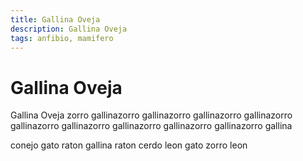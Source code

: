 ```yaml
---
title: Gallina Oveja
description: Gallina Oveja
tags: anfibio, mamifero
---
```


# Gallina Oveja

Gallina Oveja zorro gallinazorro gallinazorro gallinazorro gallinazorro gallinazorro gallinazorro gallinazorro gallinazorro gallinazorro gallina

conejo gato raton gallina raton cerdo leon gato zorro leon
